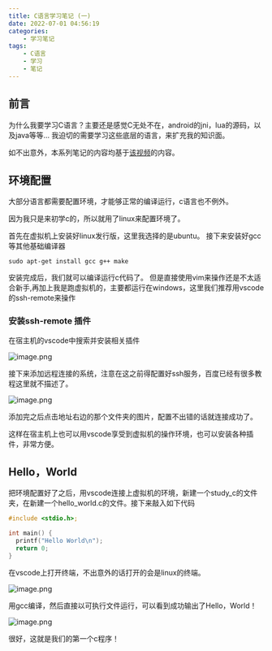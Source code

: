 ```yaml
---
title: C语言学习笔记 (一)
date: 2022-07-01 04:56:19
categories:
    - 学习笔记
tags:
    - C语言
    - 学习
    - 笔记
---
```


## 前言

为什么我要学习C语言？主要还是感觉C无处不在，android的jni，lua的源码，以及java等等...
我迫切的需要学习这些底层的语言，来扩充我的知识面。

如不出意外，本系列笔记的内容均基于[该视频](https://www.bilibili.com/video/BV17s411N78s)的内容。

## 环境配置

大部分语言都需要配置环境，才能够正常的编译运行，c语言也不例外。

因为我只是来初学c的，所以就用了linux来配置环境了。

首先在虚拟机上安装好linux发行版，这里我选择的是ubuntu。
接下来安装好gcc等其他基础编译器

```shell
sudo apt-get install gcc g++ make
```

安装完成后，我们就可以编译运行c代码了。
但是直接使用vim来操作还是不太适合新手,再加上我是跑虚拟机的，主要都运行在windows，这里我们推荐用vscode的ssh-remote来操作

### 安装ssh-remote 插件

在宿主机的vscode中搜索并安装相关插件

![image.png](https://s2.loli.net/2022/07/01/9P5xL8IT6pcaSZ2.png)

接下来添加远程连接的系统，注意在这之前得配置好ssh服务，百度已经有很多教程这里就不描述了。

![image.png](https://s2.loli.net/2022/07/01/IQTrigcZsaVjdBk.png)

添加完之后点击地址右边的那个文件夹的图片，配置不出错的话就连接成功了。

这样在宿主机上也可以用vscode享受到虚拟机的操作环境，也可以安装各种插件，非常方便。

## Hello，World

把环境配置好了之后，用vscode连接上虚拟机的环境，新建一个study_c的文件夹，在新建一个hello_world.c的文件。接下来敲入如下代码

```c
#include <stdio.h>;

int main() {
  printf("Hello World\n");
  return 0;
}
```

在vscode上打开终端，不出意外的话打开的会是linux的终端。

![image.png](https://s2.loli.net/2022/07/01/2RWptGLIkKUCAVS.png)

用gcc编译，然后直接以可执行文件运行，可以看到成功输出了Hello，World！

![image.png](https://s2.loli.net/2022/07/01/tZ9JwvLqMDkHb1R.png)

很好，这就是我们的第一个c程序！
